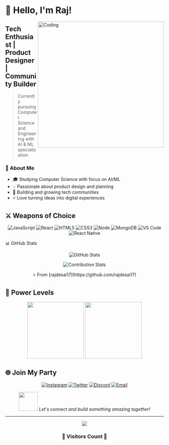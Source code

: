 # 👋 Hello, I'm Raj! 

<img align="right" alt="Coding" width="400" src="https://media.giphy.com/media/qgQUggAC3Pfv687qPC/giphy.gif">

## Tech Enthusiast | Product Designer | Community Builder

> Currently pursuing Computer Science and Engineering with AI & ML specialization

### 🚀 About Me

- 🎓 Studying Computer Science with focus on AI/ML
- 💡 Passionate about product design and planning
- 🌱 Building and growing tech communities
- ⚡ Love turning ideas into digital experiences

## ⚔️ Weapons of Choice 

<div align="center">

![JavaScript](https://img.shields.io/badge/-JavaScript-%23F7DF1C?style=for-the-badge&logo=javascript&logoColor=000000&labelColor=%23F7DF1C&color=%23FFCE5A)
![React](https://img.shields.io/badge/-React-61DAFB?style=for-the-badge&logo=react&logoColor=ffffff)
![HTML5](https://img.shields.io/badge/-HTML5-%23E44D27?style=for-the-badge&logo=html5&logoColor=ffffff)
![CSS3](https://img.shields.io/badge/-CSS3-%231572B6?style=for-the-badge&logo=css3)
![Node](https://img.shields.io/badge/-Nodejs-339933?style=for-the-badge&logo=Node.js&logoColor=ffffff)
![MongoDB](https://img.shields.io/badge/MongoDB-4EA94B?style=for-the-badge&logo=mongodb&logoColor=white)
![VS Code](https://img.shields.io/badge/-VSCode-%23007ACC?style=for-the-badge&logo=visual-studio-code)
![React Native](https://img.shields.io/badge/React_Native-20232A?style=for-the-badge&logo=react&logoColor=61DAFB)

</div>

📊 GitHub Stats
<p align="center">
<img src="https://github-readme-stats.vercel.app/api?username=rajdesai17&show_icons=true&theme=tokyonight" alt="GitHub Stats" />
</p>
<p align="center">
<img src="https://github-readme-streak-stats.herokuapp.com/?user=rajdesai17&theme=tokyonight" alt="Contribution Stats" />
</p>

<p align="center">
⭐️ From [rajdesai17](https://github.com/rajdesai17)
</p>

## 🌟 Power Levels

<div align="center">
  <img height="180em" src="https://github-readme-stats.vercel.app/api?username=rajdesai17&show_icons=true&theme=radical&include_all_commits=true&count_private=true"/>
  <img height="180em" src="https://github-readme-stats.vercel.app/api/top-langs/?username=rajdesai17&layout=compact&langs_count=7&theme=radical"/>
</div>

## 🌐 Join My Party

<div align="center">
  
[![Instagram](https://img.shields.io/badge/Instagram-FF1493?style=for-the-badge&logo=instagram&logoColor=white)](https://instagram.com/ixamraj)
[![Twitter](https://img.shields.io/badge/Twitter-1E90FF?style=for-the-badge&logo=twitter&logoColor=white)](https://twitter.com/rajoninternet)
[![Discord](https://img.shields.io/badge/Discord-7289DA?style=for-the-badge&logo=discord&logoColor=white)](https://discord.com/users/rajj3822)
[![Email](https://img.shields.io/badge/Email-D14836?style=for-the-badge&logo=gmail&logoColor=white)](mailto:itsrajdesai17@gmail.com)


<img src="https://media.giphy.com/media/LnQjpWaON8nhr21vNW/giphy.gif" width="60"> <em>Let's connect and build something amazing together!</em>

</div>

---
<div align="center">
  <img src="https://profile-counter.glitch.me/rajdesai17/count.svg" />
  
### 👾 Visitors Count 👾

</div>


